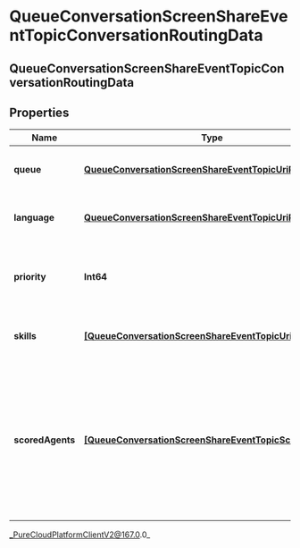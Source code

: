 # QueueConversationScreenShareEventTopicConversationRoutingData

## QueueConversationScreenShareEventTopicConversationRoutingData

## Properties

|Name | Type | Description | Notes|
|------------ | ------------- | ------------- | -------------|
| **queue** | [**QueueConversationScreenShareEventTopicUriReference**](QueueConversationScreenShareEventTopicUriReference) | A UriReference for a resource | [optional] |
| **language** | [**QueueConversationScreenShareEventTopicUriReference**](QueueConversationScreenShareEventTopicUriReference) | A UriReference for a resource | [optional] |
| **priority** | **Int64** | The priority of the conversation to use for routing decisions | [optional] |
| **skills** | [**[QueueConversationScreenShareEventTopicUriReference]**]([QueueConversationScreenShareEventTopicUriReference]) | The skills to use for routing decisions | [optional] |
| **scoredAgents** | [**[QueueConversationScreenShareEventTopicScoredAgent]**]([QueueConversationScreenShareEventTopicScoredAgent]) | A collection of agents and their assigned scores for this conversation (0 - 100, higher being better), for use in routing to preferred agents | [optional] |



_PureCloudPlatformClientV2@167.0.0_
